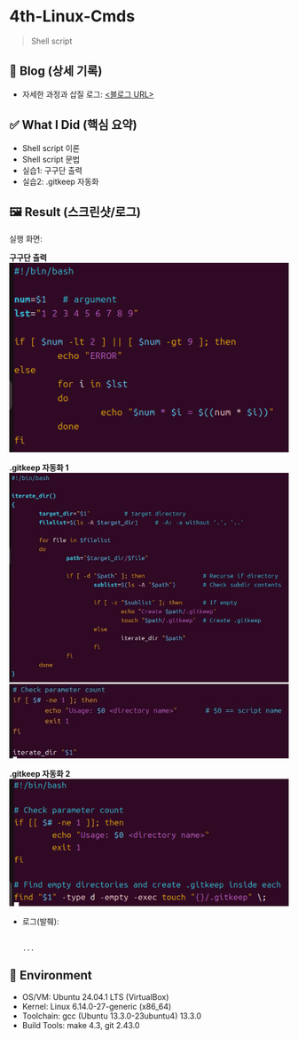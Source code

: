 # 4th-Linux-Cmds
> Shell script

## 🔗 Blog (상세 기록)
- 자세한 과정과 삽질 로그: [<블로그 URL>](https://blog.naver.com/sehn00/223967246143)

## ✅ What I Did (핵심 요약)
- Shell script 이론
- Shell script 문법
- 실습1: 구구단 출력
- 실습2: .gitkeep 자동화

## 🖼️ Result (스크린샷/로그)
실행 화면:

**구구단 출력**
![스크린샷](./assets/image.png)

**.gitkeep 자동화 1**
![스크린샷](./assets/image1.jpg)
![스크린샷](./assets/image1-1.jpg)

**.gitkeep 자동화 2**
![스크린샷](./assets/image2.png)

- 로그(발췌):
  ```text

  ...

## 🧰 Environment
- OS/VM: Ubuntu 24.04.1 LTS (VirtualBox)
- Kernel: Linux 6.14.0-27-generic (x86_64)
- Toolchain: gcc (Ubuntu 13.3.0-23ubuntu4) 13.3.0
- Build Tools: make 4.3, git 2.43.0
